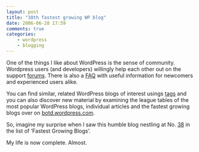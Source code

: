```yaml
---
layout: post
title: "38th fastest growing WP blog"
date: 2006-06-28 17:59
comments: true
categories:
    - wordpress
    - blogging
---
```


One of the things I like about WordPress is the sense of community.
Wordpress users (and developers) willingly help each other out on the
support [forums][]. There is also a [FAQ][] with useful information for
newcomers and experienced users alike.

You can find similar, related WordPress blogs of interest usings
[tags][] and you can also discover new material by examining the league
tables of the most popular WordPress blogs, individual articles and the
fastest growing blogs over on [botd.wordpress.com][].

So, imagine my surprise when I saw this humble blog nestling at No.
[38][] in the list of ‘Fastest Growing Blogs’.

My life is now complete. Almost.

  [forums]: http://wordpress.com/forums/
  [FAQ]: http://faq.wordpress.com/
  [tags]: http://wordpress.com/tags/
  [botd.wordpress.com]: http://botd.wordpress.com/growing-blogs/?lang=en
  [38]: http://www.flickr.com/photos/70276096@N00/176950641/
  
